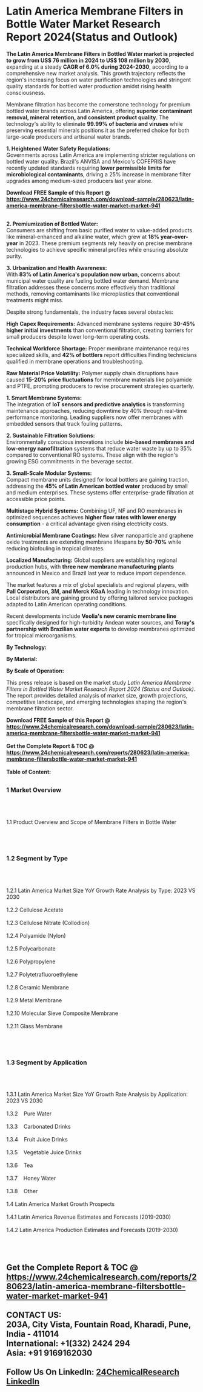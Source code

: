<h1>Latin America Membrane Filters in Bottle Water Market Research Report 2024(Status and Outlook)</h1><p><strong>The Latin America Membrane Filters in Bottled Water market is projected to grow from US$ 76 million in 2024 to US$ 108 million by 2030</strong>, expanding at a steady <strong>CAGR of 6.0% during 2024-2030</strong>, according to a comprehensive new market analysis. This growth trajectory reflects the region's increasing focus on water purification technologies and stringent quality standards for bottled water production amidst rising health consciousness.</p><p>Membrane filtration has become the cornerstone technology for premium bottled water brands across Latin America, offering <strong>superior contaminant removal, mineral retention, and consistent product quality</strong>. The technology's ability to eliminate <strong>99.99% of bacteria and viruses</strong> while preserving essential minerals positions it as the preferred choice for both large-scale producers and artisanal water brands.</p><p><strong>1. Heightened Water Safety Regulations:</strong><br>
Governments across Latin America are implementing stricter regulations on bottled water quality. Brazil's ANVISA and Mexico's COFEPRIS have recently updated standards requiring <strong>lower permissible limits for microbiological contaminants</strong>, driving a 25% increase in membrane filter upgrades among medium-sized producers last year alone.</p><div><b>Download FREE Sample of this Report @ 
            <a href="https://www.24chemicalresearch.com/download-sample/280623/latin-america-membrane-filtersbottle-water-market-market-941">
            https://www.24chemicalresearch.com/download-sample/280623/latin-america-membrane-filtersbottle-water-market-market-941</a></b></div><br><p><strong>2. Premiumization of Bottled Water:</strong><br>
Consumers are shifting from basic purified water to value-added products like mineral-enhanced and alkaline water, which grew at <strong>18% year-over-year</strong> in 2023. These premium segments rely heavily on precise membrane technologies to achieve specific mineral profiles while ensuring absolute purity.</p><p><strong>3. Urbanization and Health Awareness:</strong><br>
With <strong>83% of Latin America's population now urban</strong>, concerns about municipal water quality are fueling bottled water demand. Membrane filtration addresses these concerns more effectively than traditional methods, removing contaminants like microplastics that conventional treatments might miss.</p><p>Despite strong fundamentals, the industry faces several obstacles:</p><p><strong>High Capex Requirements:</strong> Advanced membrane systems require <strong>30-45% higher initial investments</strong> than conventional filtration, creating barriers for small producers despite lower long-term operating costs.</p><p><strong>Technical Workforce Shortage:</strong> Proper membrane maintenance requires specialized skills, and <strong>42% of bottlers</strong> report difficulties Finding technicians qualified in membrane operations and troubleshooting.</p><p><strong>Raw Material Price Volatility:</strong> Polymer supply chain disruptions have caused <strong>15-20% price fluctuations</strong> for membrane materials like polyamide and PTFE, prompting producers to revise procurement strategies quarterly.</p><p><strong>1. Smart Membrane Systems:</strong><br>
The integration of <strong>IoT sensors and predictive analytics</strong> is transforming maintenance approaches, reducing downtime by 40% through real-time performance monitoring. Leading suppliers now offer membranes with embedded sensors that track fouling patterns.</p><p><strong>2. Sustainable Filtration Solutions:</strong><br>
Environmentally conscious innovations include <strong>bio-based membranes and low-energy nanofiltration</strong> systems that reduce water waste by up to 35% compared to conventional RO systems. These align with the region's growing ESG commitments in the beverage sector.</p><p><strong>3. Small-Scale Modular Systems:</strong><br>
Compact membrane units designed for local bottlers are gaining traction, addressing the <strong>45% of Latin American bottled water</strong> produced by small and medium enterprises. These systems offer enterprise-grade filtration at accessible price points.</p><p><strong>Multistage Hybrid Systems:</strong> Combining UF, NF and RO membranes in optimized sequences achieves <strong>higher flow rates with lower energy consumption</strong> - a critical advantage given rising electricity costs.</p><p><strong>Antimicrobial Membrane Coatings:</strong> New silver nanoparticle and graphene oxide treatments are extending membrane lifespans by <strong>50-70%</strong> while reducing biofouling in tropical climates.</p><p><strong>Localized Manufacturing:</strong> Global suppliers are establishing regional production hubs, with <strong>three new membrane manufacturing plants</strong> announced in Mexico and Brazil last year to reduce import dependence.</p><p>The market features a mix of global specialists and regional players, with <strong>Pall Corporation, 3M, and Merck KGaA</strong> leading in technology innovation. Local distributors are gaining ground by offering tailored service packages adapted to Latin American operating conditions.</p><p>Recent developments include <strong>Veolia's new ceramic membrane line</strong> specifically designed for high-turbidity Andean water sources, and <strong>Toray's partnership with Brazilian water experts</strong> to develop membranes optimized for tropical microorganisms.</p><p><strong>By Technology:</strong></p><p><strong>By Material:</strong></p><p><strong>By Scale of Operation:</strong></p><p>This press release is based on the market study <em>Latin America Membrane Filters in Bottled Water Market Research Report 2024 (Status and Outlook)</em>. The report provides detailed analysis of market size, growth projections, competitive landscape, and emerging technologies shaping the region's membrane filtration sector.</p><div><b>Download FREE Sample of this Report @ 
            <a href="https://www.24chemicalresearch.com/download-sample/280623/latin-america-membrane-filtersbottle-water-market-market-941">
            https://www.24chemicalresearch.com/download-sample/280623/latin-america-membrane-filtersbottle-water-market-market-941</a></b></div><br><div><b>Get the Complete Report & TOC @ 
            <a href="https://www.24chemicalresearch.com/reports/280623/latin-america-membrane-filtersbottle-water-market-market-941">
            https://www.24chemicalresearch.com/reports/280623/latin-america-membrane-filtersbottle-water-market-market-941</a></b></div><br>
            <b>Table of Content:</b><p><h2><span style="font-size:16px"><strong>1 Market Overview&nbsp;&nbsp; &nbsp;</strong></span></h2><br />
<br />
<p>1.1 Product Overview and Scope of Membrane Filters in Bottle Water&nbsp;</p><br />
<br />
<h2><strong><span style="font-size:16px">1.2 Segment by Type&nbsp;&nbsp; &nbsp;</span></strong></h2><br />
<br />
<p>1.2.1 Latin America Market Size YoY Growth Rate Analysis by Type: 2023 VS 2030&nbsp;&nbsp; &nbsp;<br /><br />
1.2.2 Cellulose Acetate&nbsp;&nbsp; &nbsp;<br /><br />
1.2.3 Cellulose Nitrate (Collodion)<br /><br />
1.2.4 Polyamide (Nylon)<br /><br />
1.2.5 Polycarbonate<br /><br />
1.2.6 Polypropylene<br /><br />
1.2.7 Polytetrafluoroethylene<br /><br />
1.2.8 Ceramic Membrane<br /><br />
1.2.9 Metal Membrane<br /><br />
1.2.10 Molecular Sieve Composite Membrane<br /><br />
1.2.11 Glass Membrane</p><br />
<br />
<h2><span style="font-size:16px"><strong>1.3 Segment by Application&nbsp;&nbsp;</strong></span></h2><br />
<br />
<p>1.3.1 Latin America Market Size YoY Growth Rate Analysis by Application: 2023 VS 2030&nbsp;&nbsp; &nbsp;<br /><br />
1.3.2&nbsp;&nbsp; &nbsp;Pure Water<br /><br />
1.3.3&nbsp;&nbsp; &nbsp;Carbonated Drinks<br /><br />
1.3.4&nbsp;&nbsp; &nbsp;Fruit Juice Drinks<br /><br />
1.3.5&nbsp;&nbsp; &nbsp;Vegetable Juice Drinks<br /><br />
1.3.6&nbsp;&nbsp; &nbsp;Tea<br /><br />
1.3.7&nbsp;&nbsp; &nbsp;Honey Water<br /><br />
1.3.8&nbsp;&nbsp; &nbsp;Other<br /><br />
1.4 Latin America Market Growth Prospects&nbsp;&nbsp; &nbsp;<br /><br />
1.4.1 Latin America Revenue Estimates and Forecasts (2019-2030)&nbsp;&nbsp; &nbsp;<br /><br />
1.4.2 Latin America Production Estimates and Forecasts (2019-2030)&nbsp;&nbsp;</p><br />
<br />
<h2><span s</p><div><b>Get the Complete Report & TOC @ 
            <a href="https://www.24chemicalresearch.com/reports/280623/latin-america-membrane-filtersbottle-water-market-market-941">
            https://www.24chemicalresearch.com/reports/280623/latin-america-membrane-filtersbottle-water-market-market-941</a></b></div><br><b>CONTACT US:</b><br>
            203A, City Vista, Fountain Road, Kharadi, Pune, India - 411014<br>
            International: +1(332) 2424 294<br>
            Asia: +91 9169162030 <br><br>
            Follow Us On LinkedIn: <a href="https://www.linkedin.com/company/24chemicalresearch/">24ChemicalResearch LinkedIn</a>
